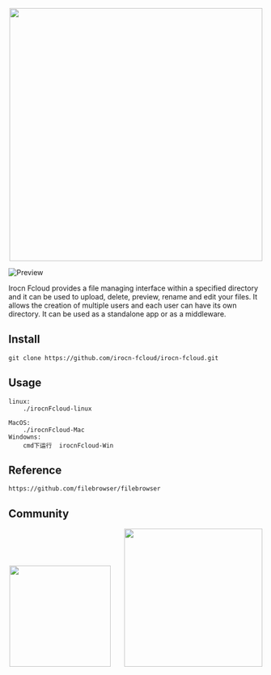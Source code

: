 <p align="center">
  <img src="https://irocn.cn/static/media/uploads/fcloud/logo1.png" width="500"/>
</p>

![Preview](https://irocn.cn/static/media/uploads/fcloud/irocn-fcloud.png)

Irocn Fcloud provides a file managing interface within a specified directory and it can be used to upload, delete, preview, rename and edit your files. It allows the creation of multiple users and each user can have its own directory. It can be used as a standalone app or as a middleware.

## Install

```
git clone https://github.com/irocn-fcloud/irocn-fcloud.git
```

## Usage

```
linux:
    ./irocnFcloud-linux
    
MacOS:
    ./irocnFcloud-Mac
Windowns:
    cmd下运行  irocnFcloud-Win
```

## Reference
```
https://github.com/filebrowser/filebrowser
```
## Community
<p align="center">
  <img src="https://irocn.cn/static/media/uploads/fcloud/1550792341.jpg" width="200"/>
  &nbsp;&nbsp;&nbsp;&nbsp;&nbsp;&nbsp;<img src="https://irocn.cn/static/media/uploads/fcloud/wechat.png" height="273"/>
</p>

